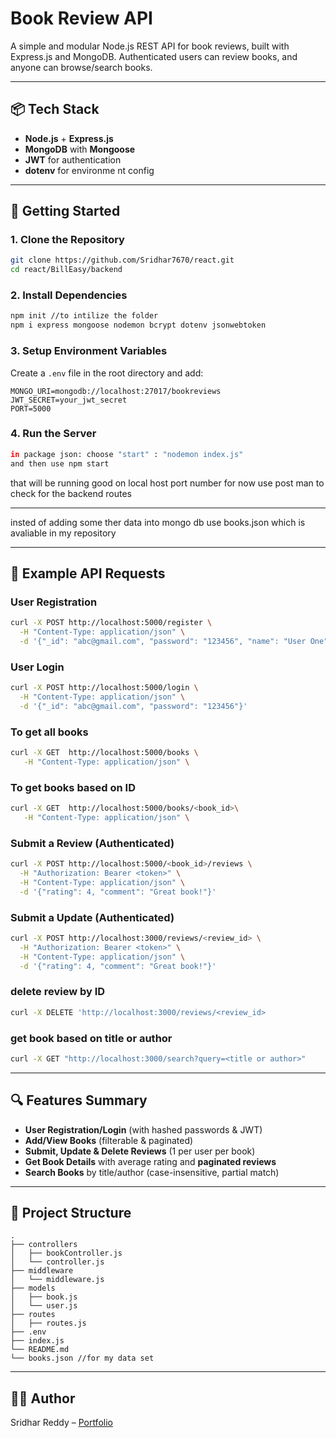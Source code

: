 # Book Review API

A simple and modular Node.js REST API for book reviews, built with Express.js and MongoDB. Authenticated users can review books, and anyone can browse/search books.

---

## 📦 Tech Stack

* **Node.js** + **Express.js**
* **MongoDB** with **Mongoose**
* **JWT** for authentication
* **dotenv** for environme  nt config

---

## 🚀 Getting Started

### 1. Clone the Repository

```bash
git clone https://github.com/Sridhar7670/react.git
cd react/BillEasy/backend

```

### 2. Install Dependencies

```bash
npm init //to intilize the folder 
npm i express mongoose nodemon bcrypt dotenv jsonwebtoken
```

### 3. Setup Environment Variables

Create a `.env` file in the root directory and add:

```env
MONGO_URI=mongodb://localhost:27017/bookreviews
JWT_SECRET=your_jwt_secret
PORT=5000
```

### 4. Run the Server

```bash
in package json: choose "start" : "nodemon index.js"
and then use npm start 

```
that will be running good on local host port number for now use post man to check for the backend routes 

---
insted of adding some ther data into mongo db use books.json which is avaliable in my repository 

---

## 🧪 Example API Requests

### User Registration

```bash
curl -X POST http://localhost:5000/register \
  -H "Content-Type: application/json" \
  -d '{"_id": "abc@gmail.com", "password": "123456", "name": "User One"}'
```

### User Login

```bash
curl -X POST http://localhost:5000/login \
  -H "Content-Type: application/json" \
  -d '{"_id": "abc@gmail.com", "password": "123456"}'
```


### To get all books
```bash 
curl -X GET  http://localhost:5000/books \
   -H "Content-Type: application/json" \
```
### To get books based on ID
```bash 
curl -X GET  http://localhost:5000/books/<book_id>\
   -H "Content-Type: application/json" \
```


### Submit a Review (Authenticated)

```bash
curl -X POST http://localhost:5000/<book_id>/reviews \
  -H "Authorization: Bearer <token>" \
  -H "Content-Type: application/json" \
  -d '{"rating": 4, "comment": "Great book!"}'
```

### Submit a Update (Authenticated)

```bash
curl -X POST http://localhost:3000/reviews/<review_id> \
  -H "Authorization: Bearer <token>" \
  -H "Content-Type: application/json" \
  -d '{"rating": 4, "comment": "Great book!"}'
```

### delete review by ID 

```bash
curl -X DELETE 'http://localhost:3000/reviews/<review_id>
```

### get book based on title or author 
```bash 
curl -X GET "http://localhost:3000/search?query=<title or author>"
```
---

## 🔍 Features Summary

* **User Registration/Login** (with hashed passwords & JWT)
* **Add/View Books** (filterable & paginated)
* **Submit, Update & Delete Reviews** (1 per user per book)
* **Get Book Details** with average rating and **paginated reviews**
* **Search Books** by title/author (case-insensitive, partial match)


---

## 📂 Project Structure

```
.
├── controllers
│   ├── bookController.js
│   └── controller.js
├── middleware
│   └── middleware.js
├── models
│   ├── book.js
│   └── user.js
├── routes
│   ├── routes.js
├── .env
├── index.js
└── README.md
└── books.json //for my data set 
```



---

## 🧑‍💻 Author

Sridhar Reddy – [Portfolio](https://sridhars-portfolio.netlify.app/)




